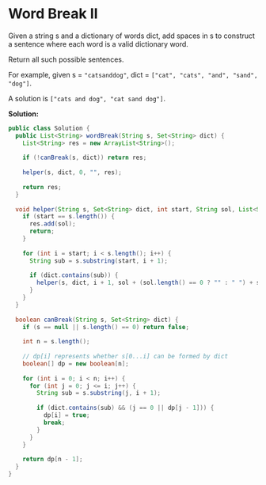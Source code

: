 # Word Break II

Given a string s and a dictionary of words dict, add spaces in s to construct a sentence where each word is a valid dictionary word.

Return all such possible sentences.

For example, given
s = `"catsanddog"`,
dict = `["cat", "cats", "and", "sand", "dog"]`.

A solution is `["cats and dog", "cat sand dog"]`.

**Solution:**
```java
public class Solution {
  public List<String> wordBreak(String s, Set<String> dict) {
    List<String> res = new ArrayList<String>();
        
    if (!canBreak(s, dict)) return res;
        
    helper(s, dict, 0, "", res);
        
    return res;
  }
    
  void helper(String s, Set<String> dict, int start, String sol, List<String> res) {
    if (start == s.length()) {
      res.add(sol);
      return;
    }
        
    for (int i = start; i < s.length(); i++) {
      String sub = s.substring(start, i + 1);
            
      if (dict.contains(sub)) {
        helper(s, dict, i + 1, sol + (sol.length() == 0 ? "" : " ") + sub, res);
      }
    }
  }
    
  boolean canBreak(String s, Set<String> dict) {
    if (s == null || s.length() == 0) return false;
        
    int n = s.length();
        
    // dp[i] represents whether s[0...i] can be formed by dict
    boolean[] dp = new boolean[n];
        
    for (int i = 0; i < n; i++) {
      for (int j = 0; j <= i; j++) {
        String sub = s.substring(j, i + 1);
                
        if (dict.contains(sub) && (j == 0 || dp[j - 1])) {
          dp[i] = true;
          break;
        }
      }
    }
        
    return dp[n - 1];
  }
}
```